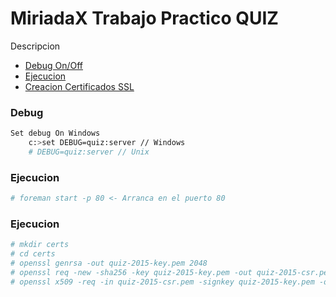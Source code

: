 MiriadaX Trabajo Practico QUIZ
============

Descripcion

* [Debug On/Off](#Debug)
* [Ejecucion](#Ejecucion)
* [Creacion Certificados SSL](#SSL)

### Debug

```bash
Set debug On Windows
	c:>set DEBUG=quiz:server // Windows
	# DEBUG=quiz:server // Unix
```

### Ejecucion

```bash
# foreman start -p 80 <- Arranca en el puerto 80
```
 
### Ejecucion

```bash
# mkdir certs
# cd certs
# openssl genrsa -out quiz-2015-key.pem 2048
# openssl req -new -sha256 -key quiz-2015-key.pem -out quiz-2015-csr.pem
# openssl x509 -req -in quiz-2015-csr.pem -signkey quiz-2015-key.pem -out quiz-2015-cert.pem
```
